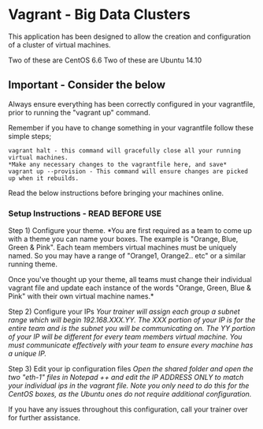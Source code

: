 # Vagrant - Big Data Clusters
This application has been designed to allow the creation and configuration of a cluster of virtual machines.

Two of these are CentOS 6.6
Two of these are Ubuntu 14.10

## Important - Consider the below
Always ensure everything has been correctly configured in your vagrantfile, prior to running the "vagrant up" command.

Remember if you have to change something in your vagrantfile follow these simple steps;

```
vagrant halt - this command will gracefully close all your running virtual machines.
*Make any necessary changes to the vagrantfile here, and save*
vagrant up --provision - This command will ensure changes are picked up when it rebuilds.
```

Read the below instructions before bringing your machines online.

### Setup Instructions - READ BEFORE USE
Step 1) Configure your theme.
*You are first required as a team to come up with a theme you can name your boxes. The example is "Orange, Blue, Green & Pink". Each team members virtual machines must be uniquely named. So you may have a range of "Orange1, Orange2.. etc" or a similar running theme.

Once you've thought up your theme, all teams must change their individual vagrant file and update each instance of the words "Orange, Green, Blue & Pink" with their own virtual machine names.*

Step 2) Configure your IPs
*Your trainer will assign each group a subnet range which will begin 192.168.XXX.YY. The XXX portion of your IP is for the entire team and is the subnet you will be communicating on. The YY portion of your IP will be different for every team members virtual machine. You must communicate effectively with your team to ensure every machine has a unique IP.*

Step 3) Edit your ip configuration files
*Open the shared folder and open the two "eth-1" files in Notepad ++ and edit the IP ADDRESS ONLY to match your individual ips in the vagrant file. Note you only need to do this for the CentOS boxes, as the Ubuntu ones do not require additional configuration.*

If you have any issues throughout this configuration, call your trainer over for further assistance.
